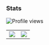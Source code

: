 ### Stats 

![Profile views](https://komarev.com/ghpvc/?username=Conjuringil)
<table>
  <tr>
    <td align="center" style="padding=0;width=50%;">
      <img src="https://github-readme-stats.vercel.app/api/?username=Conjuringil&show_icons=true&bg_color=00000000&hide_border=true&icon_color=4F8CC9&hide_title=true&count_private=true" />
    </td>
    <td align="center" style="padding=0;width=50%;">
      <img src="https://github-readme-stats.quantumlytangled.vercel.app/api/top-langs/?username=Conjuringil&layout=compact&show_icons=true&bg_color=00000000&hide_border=true" />
    </td>
  </tr>
</table>

